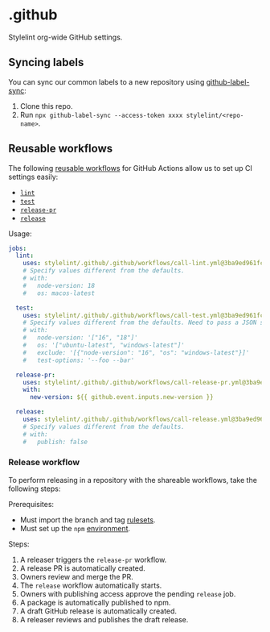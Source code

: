 # .github

Stylelint org-wide GitHub settings.

## Syncing labels

You can sync our common labels to a new repository using [github-label-sync](https://github.com/Financial-Times/github-label-sync):

1. Clone this repo.
2. Run `npx github-label-sync --access-token xxxx stylelint/<repo-name>`.

## Reusable workflows

The following [reusable workflows](https://docs.github.com/en/actions/using-workflows/reusing-workflows) for GitHub Actions allow us to set up CI settings easily:

- [`lint`](.github/workflows/call-lint.yml)
- [`test`](.github/workflows/call-test.yml)
- [`release-pr`](.github/workflows/call-release-pr.yml)
- [`release`](.github/workflows/call-release.yml)

Usage:

```yaml
jobs:
  lint:
    uses: stylelint/.github/.github/workflows/call-lint.yml@3ba9ed961fcf158d128b77ad87371c25f8784a45 # main
    # Specify values different from the defaults.
    # with:
    #   node-version: 18
    #   os: macos-latest

  test:
    uses: stylelint/.github/.github/workflows/call-test.yml@3ba9ed961fcf158d128b77ad87371c25f8784a45 # main
    # Specify values different from the defaults. Need to pass a JSON string.
    # with:
    #   node-version: '["16", "18"]'
    #   os: '["ubuntu-latest", "windows-latest"]'
    #   exclude: '[{"node-version": "16", "os": "windows-latest"}]'
    #   test-options: '--foo --bar'

  release-pr:
    uses: stylelint/.github/.github/workflows/call-release-pr.yml@3ba9ed961fcf158d128b77ad87371c25f8784a45 # main
    with:
      new-version: ${{ github.event.inputs.new-version }}

  release:
    uses: stylelint/.github/.github/workflows/call-release.yml@3ba9ed961fcf158d128b77ad87371c25f8784a45 # main
    # Specify values different from the defaults.
    # with:
    #   publish: false
```

### Release workflow

To perform releasing in a repository with the shareable workflows, take the following steps:

Prerequisites:

- Must import the branch and tag [rulesets](https://docs.github.com/en/repositories/configuring-branches-and-merges-in-your-repository/managing-rulesets/about-rulesets).
- Must set up the `npm` [environment](https://docs.github.com/en/actions/how-tos/deploy/configure-and-manage-deployments/manage-environments).

Steps:

1. A releaser triggers the `release-pr` workflow.
2. A release PR is automatically created.
3. Owners review and merge the PR.
4. The `release` workflow automatically starts.
5. Owners with publishing access approve the pending `release` job.
6. A package is automatically published to npm.
7. A draft GitHub release is automatically created.
8. A releaser reviews and publishes the draft release.
